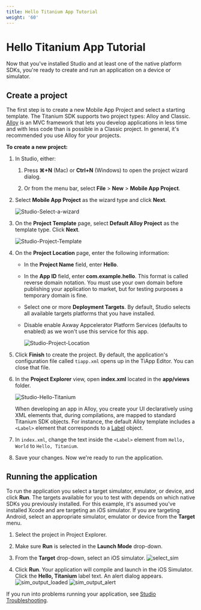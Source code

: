 ```yaml
---
title: Hello Titanium App Tutorial
weight: '60'
---
```


# Hello Titanium App Tutorial

Now that you've installed Studio and at least one of the native platform SDKs, you're ready to create and run an application on a device or simulator.

## Create a project

The first step is to create a new Mobile App Project and select a starting template. The Titanium SDK supports two project types: Alloy and Classic. [Alloy](/guide/Alloy_Framework/) is an MVC framework that lets you develop applications in less time and with less code than is possible in a Classic project. In general, it's recommended you use Alloy for your projects.

**To create a new project:**

1. In Studio, either:

    1. Press **⌘+N** (Mac) or **Ctrl+N** (Windows) to open the project wizard dialog.

    2. Or from the menu bar, select **File** > **New** > **Mobile App Project**.

2. Select **Mobile App Project** as the wizard type and click **Next**.

    ![Studio-Select-a-wizard](./Studio-Select-a-wizard.png)
3. On the **Project Template** page, select **Default Alloy Project** as the template type. Click **Next**.

    ![Studio-Project-Template](./Studio-Project-Template.png)
4. On the **Project Location** page, enter the following information:

    * In the **Project Name** field, enter **Hello**.

    * In the **App ID** field, enter **com.example.hello**. This format is called reverse domain notation. You must use your own domain before publishing your application to market, but for testing purposes a temporary domain is fine.

    * Select one or more **Deployment Targets**. By default, Studio selects all available targets platforms that you have installed.

    * Disable enable Axway Appcelerator Platform Services (defaults to enabled) as we won't use this service for this app.

        ![Studio-Project-Location](./Studio-Project-Location.png)
5. Click **Finish** to create the project. By default, the application's configuration file called `tiapp.xml` opens up in the TiApp Editor. You can close that file.

6. In the **Project Explorer** view, open **index.xml** located in the **app/views** folder.

    ![Studio-Hello-Titanium](./Studio-Hello-Titanium.png)

    When developing an app in Alloy, you create your UI declaratively using XML elements that, during compilations, are mapped to standard Titanium SDK objects. For instance, the default Alloy template includes a `<Label>` element that corresponds to a [Label](#!/api/Titanium.UI.Label) object.

7. In `index.xml`, change the text inside the `<Label>` element from `Hello, World` to `Hello, Titanium`.

8. Save your changes. Now we're ready to run the application.

## Running the application

To run the application you select a target simulator, emulator, or device, and click **Run**. The targets available for you to test with depends on which native SDKs you previously installed. For this example, it's assumed you've installed Xcode and are targeting an iOS simulator. If you are targeting Android, select an appropriate simulator, emulator or device from the **Target** menu.

1. Select the project in Project Explorer.

2. Make sure **Run** is selected in the **Launch Mode** drop-down.

3. From the **Target** drop-down, select an iOS simulator.
    ![select_sim](./select_sim.png)

4. Click **Run**. Your application will compile and launch in the iOS Simulator. Click the **Hello, Titanium** label text. An alert dialog appears.
    ![sim_output_loaded](./sim_output_loaded.png) ![sim_output_alert](./sim_output_alert.png)

If you run into problems running your application, see [Studio Troubleshooting](/guide/Axway_Appcelerator_Studio/Axway_Appcelerator_Studio_Guide/Studio_Troubleshooting/).
